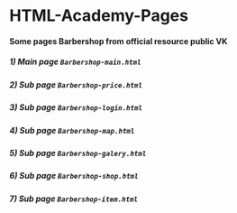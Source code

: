 # HTML-Academy-Pages
#### Some pages Barbershop from official resource public VK

##### 1) Main page `Barbershop-main.html` <br>
##### 2) Sub page `Barbershop-price.html` 
##### 3) Sub page `Barbershop-login.html` 
##### 4) Sub page `Barbershop-map.html`
##### 5) Sub page `Barbershop-galery.html`
##### 6) Sub page `Barbershop-shop.html`
##### 7) Sub page `Barbershop-item.html`
